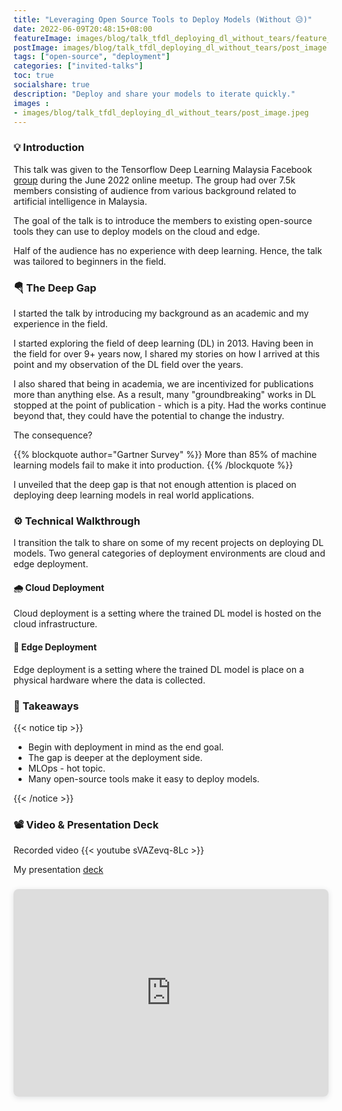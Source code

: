 ```yaml
---
title: "Leveraging Open Source Tools to Deploy Models (Without 😥)"
date: 2022-06-09T20:48:15+08:00
featureImage: images/blog/talk_tfdl_deploying_dl_without_tears/feature_image.gif
postImage: images/blog/talk_tfdl_deploying_dl_without_tears/post_image.png
tags: ["open-source", "deployment"]
categories: ["invited-talks"]
toc: true
socialshare: true
description: "Deploy and share your models to iterate quickly."
images : 
- images/blog/talk_tfdl_deploying_dl_without_tears/post_image.jpeg
---
```


### 💡 Introduction
This talk was given to the Tensorflow Deep Learning Malaysia Facebook [group](https://www.facebook.com/groups/TensorFlowMY/) during the June 2022 online meetup.
The group had over 7.5k members consisting of audience from various background related to artificial intelligence in Malaysia.

The goal of the talk is to introduce the members to existing open-source tools they can use to deploy models on the cloud and edge.

Half of the audience has no experience with deep learning. 
Hence, the talk was tailored to beginners in the field.

### 🪂 The Deep Gap
I started the talk by introducing my background as an academic and my experience in the field.

I started exploring the field of deep learning (DL) in 2013.
Having been in the field for over 9+ years now, I shared my stories on how I arrived at this point and my observation of the DL field over the years.

I also shared that being in academia, we are incentivized for publications more than anything else.
As a result, many "groundbreaking" works in DL stopped at the point of publication - which is a pity.
Had the works continue beyond that, they could have the potential to change the industry.

The consequence?

{{% blockquote author="Gartner Survey" %}}
More than 85% of machine learning models fail to make it into production.
{{% /blockquote %}}

I unveiled that the deep gap is that not enough attention is placed on deploying deep learning models in real world applications.

### ⚙ Technical Walkthrough
I transition the talk to share on some of my recent projects on deploying DL models.
Two general categories of deployment environments are cloud and edge deployment.

#### 🌧 Cloud Deployment
Cloud deployment is a setting where the trained DL model is hosted on the cloud infrastructure.

#### 📱 Edge Deployment
Edge deployment is a setting where the trained DL model is place on a physical hardware where the data is collected.

### 🍧 Takeaways

{{< notice tip >}}

+ Begin with deployment in mind as the end goal.
+ The gap is deeper at the deployment side.
+ MLOps - hot topic.
+ Many open-source tools make it easy to deploy models.

{{< /notice >}}


### 📽 Video & Presentation Deck
Recorded video
{{< youtube sVAZevq-8Lc >}}

My presentation [deck](https:&#x2F;&#x2F;www.canva.com&#x2F;design&#x2F;DAFCzWH0RXA&#x2F;view?utm_content=DAFCzWH0RXA&amp;utm_campaign=designshare&amp;utm_medium=embeds&amp;utm_source=link) 
<div style="position: relative; width: 100%; height: 0; padding-top: 56.2500%;
 padding-bottom: 48px; box-shadow: 0 2px 8px 0 rgba(63,69,81,0.16); margin-top: 1.6em; margin-bottom: 0.9em; overflow: hidden;
 border-radius: 8px; will-change: transform;">
  <iframe loading="lazy" style="position: absolute; width: 100%; height: 100%; top: 0; left: 0; border: none; padding: 0;margin: 0;"
    src="https:&#x2F;&#x2F;www.canva.com&#x2F;design&#x2F;DAFCzWH0RXA&#x2F;view?embed" allowfullscreen="allowfullscreen" allow="fullscreen">
  </iframe>
</div>
